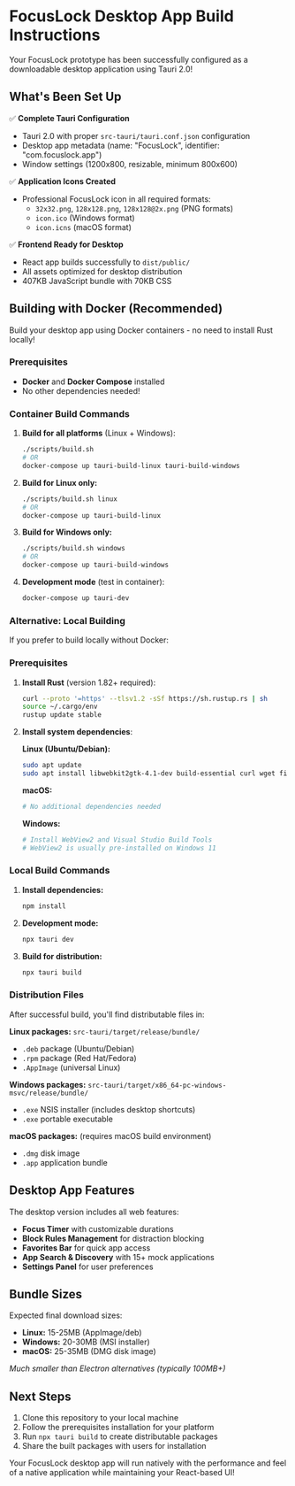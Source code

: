 # FocusLock Desktop App Build Instructions

Your FocusLock prototype has been successfully configured as a downloadable desktop application using Tauri 2.0!

## What's Been Set Up

✅ **Complete Tauri Configuration**
- Tauri 2.0 with proper `src-tauri/tauri.conf.json` configuration
- Desktop app metadata (name: "FocusLock", identifier: "com.focuslock.app")
- Window settings (1200x800, resizable, minimum 800x600)

✅ **Application Icons Created**
- Professional FocusLock icon in all required formats:
  - `32x32.png`, `128x128.png`, `128x128@2x.png` (PNG formats)
  - `icon.ico` (Windows format)  
  - `icon.icns` (macOS format)

✅ **Frontend Ready for Desktop**
- React app builds successfully to `dist/public/`
- All assets optimized for desktop distribution
- 407KB JavaScript bundle with 70KB CSS

## Building with Docker (Recommended)

Build your desktop app using Docker containers - no need to install Rust locally!

### Prerequisites
- **Docker** and **Docker Compose** installed
- No other dependencies needed!

### Container Build Commands

1. **Build for all platforms** (Linux + Windows):
   ```bash
   ./scripts/build.sh
   # OR
   docker-compose up tauri-build-linux tauri-build-windows
   ```

2. **Build for Linux only:**
   ```bash
   ./scripts/build.sh linux
   # OR
   docker-compose up tauri-build-linux
   ```

3. **Build for Windows only:**
   ```bash
   ./scripts/build.sh windows
   # OR
   docker-compose up tauri-build-windows
   ```

4. **Development mode** (test in container):
   ```bash
   docker-compose up tauri-dev
   ```

### Alternative: Local Building

If you prefer to build locally without Docker:

### Prerequisites
1. **Install Rust** (version 1.82+ required):
   ```bash
   curl --proto '=https' --tlsv1.2 -sSf https://sh.rustup.rs | sh
   source ~/.cargo/env
   rustup update stable
   ```

2. **Install system dependencies**:
   
   **Linux (Ubuntu/Debian):**
   ```bash
   sudo apt update
   sudo apt install libwebkit2gtk-4.1-dev build-essential curl wget file libssl-dev libayatana-appindicator3-dev librsvg2-dev
   ```
   
   **macOS:**
   ```bash
   # No additional dependencies needed
   ```
   
   **Windows:**
   ```bash
   # Install WebView2 and Visual Studio Build Tools
   # WebView2 is usually pre-installed on Windows 11
   ```

### Local Build Commands

1. **Install dependencies:**
   ```bash
   npm install
   ```

2. **Development mode:**
   ```bash
   npx tauri dev
   ```

3. **Build for distribution:**
   ```bash
   npx tauri build
   ```

### Distribution Files

After successful build, you'll find distributable files in:

**Linux packages:** `src-tauri/target/release/bundle/`
- `.deb` package (Ubuntu/Debian)
- `.rpm` package (Red Hat/Fedora) 
- `.AppImage` (universal Linux)

**Windows packages:** `src-tauri/target/x86_64-pc-windows-msvc/release/bundle/`
- `.exe` NSIS installer (includes desktop shortcuts)
- `.exe` portable executable

**macOS packages:** (requires macOS build environment)
- `.dmg` disk image
- `.app` application bundle

## Desktop App Features

The desktop version includes all web features:
- **Focus Timer** with customizable durations
- **Block Rules Management** for distraction blocking 
- **Favorites Bar** for quick app access
- **App Search & Discovery** with 15+ mock applications
- **Settings Panel** for user preferences

## Bundle Sizes

Expected final download sizes:
- **Linux:** 15-25MB (AppImage/deb)
- **Windows:** 20-30MB (MSI installer)
- **macOS:** 25-35MB (DMG disk image)

*Much smaller than Electron alternatives (typically 100MB+)*

## Next Steps

1. Clone this repository to your local machine
2. Follow the prerequisites installation for your platform
3. Run `npx tauri build` to create distributable packages
4. Share the built packages with users for installation

Your FocusLock desktop app will run natively with the performance and feel of a native application while maintaining your React-based UI!